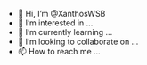 - 👋 Hi, I’m @XanthosWSB
- 👀 I’m interested in ...
- 🌱 I’m currently learning ...
- 💞️ I’m looking to collaborate on ...
- 📫 How to reach me ...

<!---
XanthosWSB/XanthosWSB is a ✨ special ✨ repository because its `README.md` (this file) appears on your GitHub profile.
You can click the Preview link to take a look at your changes.
--->
